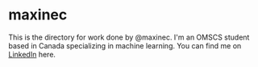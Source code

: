 # maxinec

This is the directory for work done by @maxinec.
I'm an OMSCS student based in Canada specializing in machine learning.  You can find me on [LinkedIn](https://www.linkedin.com/in/maxinetchan) here.
